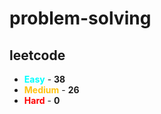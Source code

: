 # problem-solving

## leetcode

- <span style="color :  #00ffff">**Easy**</span> - **38**
- <span style="color :  #ffc20e">**Medium**</span> - **26**
- <span style="color :  red">**Hard**</span> - **0**
